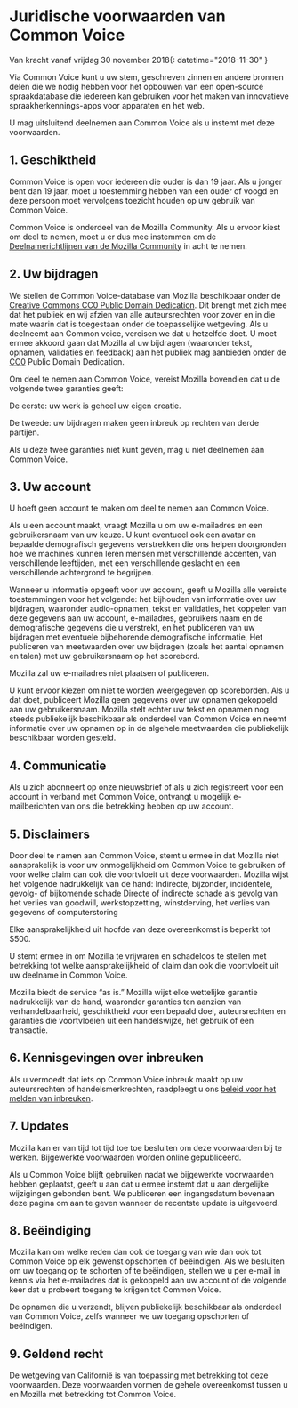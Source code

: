 # Juridische voorwaarden van Common Voice 

Van kracht vanaf vrijdag 30 november 2018{: datetime="2018-11-30" }

Via Common Voice kunt u uw stem, geschreven zinnen en andere bronnen delen die we nodig hebben voor het opbouwen van een open-source spraakdatabase die iedereen kan gebruiken voor het maken van innovatieve spraakherkennings-apps voor apparaten en het web.

U mag uitsluitend deelnemen aan Common Voice als u instemt met deze voorwaarden. 

## 1. Geschiktheid
Common Voice is open voor iedereen die ouder is dan 19 jaar. Als u jonger bent dan 19 jaar, moet u toestemming hebben van een ouder of voogd en deze persoon moet vervolgens toezicht houden op uw gebruik van Common Voice. 

Common Voice is onderdeel van de Mozilla Community. Als u ervoor kiest om deel te nemen, moet u er dus mee instemmen om de [Deelnamerichtlijnen van de Mozilla Community](https://www.mozilla.org/about/governance/policies/participation/) in acht te nemen. 

## 2. Uw bijdragen 
We stellen de Common Voice-database van Mozilla beschikbaar onder de [Creative Commons CC0 Public Domain Dedication](https://creativecommons.org/publicdomain/zero/1.0/). Dit brengt met zich mee dat het publiek en wij afzien van alle auteursrechten voor zover en in die mate waarin dat is toegestaan onder de toepasselijke wetgeving. Als u deelneemt aan Common voice, vereisen we dat u hetzelfde doet. U moet ermee akkoord gaan dat Mozilla al uw bijdragen (waaronder tekst, opnamen, validaties en feedback) aan het publiek mag aanbieden onder de [CC0](https://creativecommons.org/publicdomain/zero/1.0/) Public Domain Dedication. 

Om deel te nemen aan Common Voice, vereist Mozilla bovendien dat u de volgende twee garanties geeft: 

De eerste: uw werk is geheel uw eigen creatie.

De tweede: uw bijdragen maken geen inbreuk op rechten van derde partijen. 

Als u deze twee garanties niet kunt geven, mag u niet deelnemen aan Common Voice. 

## 3. Uw account
U hoeft geen account te maken om deel te nemen aan Common Voice. 

Als u een account maakt, vraagt Mozilla u om uw e-mailadres en een gebruikersnaam van uw keuze. U kunt eventueel ook een avatar en bepaalde demografisch gegevens verstrekken die ons helpen doorgronden hoe we machines kunnen leren mensen met verschillende accenten, van verschillende leeftijden, met een verschillende geslacht en een verschillende achtergrond te begrijpen.

Wanneer u informatie opgeeft voor uw account, geeft u Mozilla alle vereiste toestemmingen voor het volgende: 
het bijhouden van informatie over uw bijdragen, waaronder audio-opnamen, tekst en validaties, 
het koppelen van deze gegevens aan uw account, e-mailadres, gebruikers naam en de demografische gegevens die u verstrekt, en
het publiceren van uw bijdragen met eventuele bijbehorende demografische informatie,
Het publiceren van meetwaarden over uw bijdragen (zoals het aantal opnamen en talen) met uw gebruikersnaam op het scorebord.

Mozilla zal uw e-mailadres niet plaatsen of publiceren. 

U kunt ervoor kiezen om niet te worden weergegeven op scoreborden. Als u dat doet, publiceert Mozilla geen gegevens over uw opnamen gekoppeld aan uw gebruikersnaam. Mozilla stelt echter uw tekst en opnamen nog steeds publiekelijk beschikbaar als onderdeel van Common Voice en neemt informatie over uw opnamen op in de algehele meetwaarden die publiekelijk beschikbaar worden gesteld.

## 4. Communicatie
Als u zich abonneert op onze nieuwsbrief of als u zich registreert voor een account in verband met Common Voice, ontvangt u mogelijk e-mailberichten van ons die betrekking hebben op uw account. 

## 5. Disclaimers

Door deel te namen aan Common Voice, stemt u ermee in dat Mozilla niet aansprakelijk is voor uw onmogelijkheid om Common Voice te gebruiken of voor welke claim dan ook die voortvloeit uit deze voorwaarden. Mozilla wijst het volgende nadrukkelijk van de hand:
Indirecte, bijzonder, incidentele, gevolg- of bijkomende schade
Directe of indirecte schade als gevolg van het verlies van goodwill, werkstopzetting, winstderving, het verlies van gegevens of computerstoring

Elke aansprakelijkheid uit hoofde van deze overeenkomst is beperkt tot $500. 

U stemt ermee in om Mozilla te vrijwaren en schadeloos te stellen met betrekking tot welke aansprakelijkheid of claim dan ook die voortvloeit uit uw deelname in Common Voice. 

Mozilla biedt de service “as is.” Mozilla wijst elke wettelijke garantie nadrukkelijk van de hand, waaronder garanties ten aanzien van verhandelbaarheid, geschiktheid voor een bepaald doel, auteursrechten en garanties die voortvloeien uit een handelswijze, het gebruik of een transactie. 

## 6. Kennisgevingen over inbreuken
Als u vermoedt dat iets op Common Voice inbreuk maakt op uw auteursrechten of handelsmerkrechten, raadpleegt u ons [beleid voor het melden van inbreuken](https://www.mozilla.org/about/legal/report-infringement/).

## 7. Updates 
Mozilla kan er van tijd tot tijd toe toe besluiten om deze voorwaarden bij te werken. Bijgewerkte voorwaarden worden online gepubliceerd. 

Als u Common Voice blijft gebruiken nadat we bijgewerkte voorwaarden hebben geplaatst, geeft u aan dat u ermee instemt dat u aan dergelijke wijzigingen gebonden bent. We publiceren een ingangsdatum bovenaan deze pagina om aan te geven wanneer de recentste update is uitgevoerd. 

## 8. Beëindiging 
Mozilla kan om welke reden dan ook de toegang van wie dan ook tot Common Voice op elk gewenst opschorten of beëindigen. Als we besluiten om uw toegang op te schorten of te beëindigen, stellen we u per e-mail in kennis via het e-mailadres dat is gekoppeld aan uw account of de volgende keer dat u probeert toegang te krijgen tot Common Voice. 

De opnamen die u verzendt, blijven publiekelijk beschikbaar als onderdeel van Common Voice, zelfs wanneer we uw toegang opschorten of beëindigen. 

## 9. Geldend recht
De wetgeving van Californië is van toepassing met betrekking tot deze voorwaarden. Deze voorwaarden vormen de gehele overeenkomst tussen u en Mozilla met betrekking tot Common Voice.
